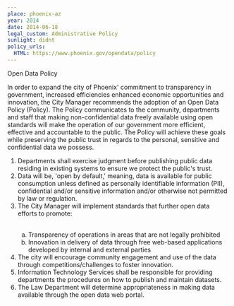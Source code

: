 ```yaml
---
place: phoenix-az
year: 2014
date: 2014-06-18
legal_custom: Administrative Policy
sunlight: didnt
policy_urls:
  HTML: https://www.phoenix.gov/opendata/policy
---
```


<style type="text/css">
    ol ol { list-style-type: lower-alpha; }
</style>

Open Data Policy

​​In order to expand the city of Phoenix' commitment to transparency in government, increased efficiencies enhanced economic opportunities and innovation, the City Manager recommends the adoption of an Open Data Policy (Policy).  The Policy communicates to the community, departments and staff that making non-confidential data freely available using open standards will make the operation of our government more efficient, effective and accountable to the public.  The Policy will achieve these goals while preserving the public trust in regards to the personal, sensitive and confidential data we possess.

<ol>
    <li>Departments shall exercise judgment before publishing public data residing in existing systems to ensure we protect the public's trust.</li>
    <li>Data will be, 'open by default,' meaning, data is available for public consumption unless defined as personally identifiable information (PII), confidential and/or sensitive information and/or otherwise not permitted by law or regulation.</li>
    <li>The City Manager will implement standards that further open data efforts to promote:</li>
    <ol type="a">
        ​​<li>Transparency of operations in areas that are not legally prohibited</li>
        <li>Innovation in delivery of data through free web-based applications developed by internal and external parties</li>
    </ol>
    <li>The city will encourage community engagement and use of the data through competitions/challenges to foster innovation.</li>
    <li>Information Technology Services shall be responsible for providing departments the procedures on how to publish and maintain datasets.</li>
    <li>The Law Department will determine appropriateness in making data available through the open data web portal.</li>
</ol>
